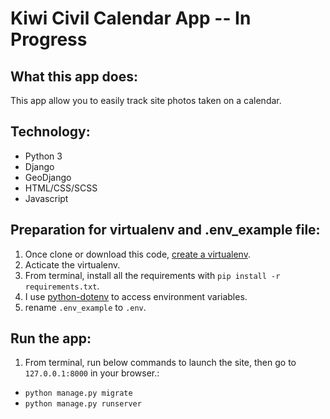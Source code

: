 # Kiwi Civil Calendar App -- In Progress

## What this app does:
This app allow you to easily track site photos taken on a calendar.


## Technology:
- Python 3
- Django
- GeoDjango
- HTML/CSS/SCSS
- Javascript

## Preparation for virtualenv and .env_example file:
1. Once clone or download this code, [create a virtualenv](https://docs.python.org/3/library/venv.html).
2. Acticate the virtualenv.
3. From terminal, install all the requirements with `pip install -r requirements.txt`.
4. I use [python-dotenv](https://pypi.org/project/python-dotenv/) to access environment variables.
5. rename `.env_example` to `.env`.


## Run the app:
1. From terminal, run below commands to launch the site, then go to `127.0.0.1:8000` in your browser.:
- `python manage.py migrate`
- `python manage.py runserver`




